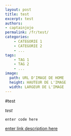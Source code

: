 ```yaml
---
layout: post
title: test
excerpt: test
authors:
- captainjojo
permalink: /fr/test/
categories:
    - CATEGORIE 1
    - CATEGORIE 2
    - ...
tags:
    - TAG 1
    - TAG 2
    - ...
image:
  path: URL D'IMAGE DE HOME
  height: HAUTEUR DE L'IMAGE
  width: LARGEUR DE L'IMAGE
---
```


#test

*test*

    enter code here

[enter link description here](test.fr)
